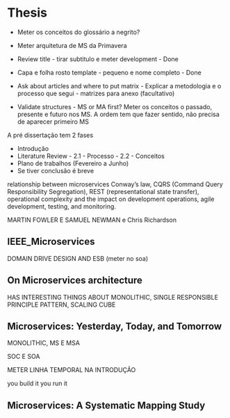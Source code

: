 # Thesis

- Meter os conceitos do glossário a negrito?
- Meter arquitetura de MS da Primavera

- Review title - tirar subtitulo e meter development - Done
- Capa e folha rosto template - pequeno e nome completo - Done
- Ask about articles and where to put matrix - Explicar a metodologia e o processo que segui - matrizes para anexo (facultativo)
- Validate structures - MS or MA first? Meter os conceitos o passado, presente e futuro nos MS. A ordem tem que fazer sentido, não precisa de aparecer primeiro MS

A pré dissertação tem 2 fases

- Introdução
- Literature Review - 2.1 - Processo - 2.2 - Conceitos
- Plano de trabalhos (Fevereiro a Junho)
- Se tiver conclusão é breve

relationship between microservices
Conway’s law,
CQRS (Command Query Responsibility Segregation),
REST (representational state transfer),
operational complexity and the impact on development operations,
agile development,
testing,
and monitoring.

MARTIN FOWLER E SAMUEL NEWMAN e Chris Richardson

## IEEE_Microservices

DOMAIN DRIVE DESIGN AND ESB (meter no soa)

## On Microservices architecture

HAS INTERESTING THINGS ABOUT MONOLITHIC, SINGLE RESPONSIBLE PRINCIPLE PATTERN, SCALING CUBE

## Microservices: Yesterday, Today, and Tomorrow

MONOLITHIC, MS E MSA

SOC E SOA

METER LINHA TEMPORAL NA INTRODUÇÃO

you build it you run it

## Microservices: A Systematic Mapping Study

